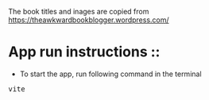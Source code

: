 The book titles and inages are copied from https://theawkwardbookblogger.wordpress.com/ 

# App run instructions ::
- To start the app, run following command in the terminal
<pre>vite</pre>